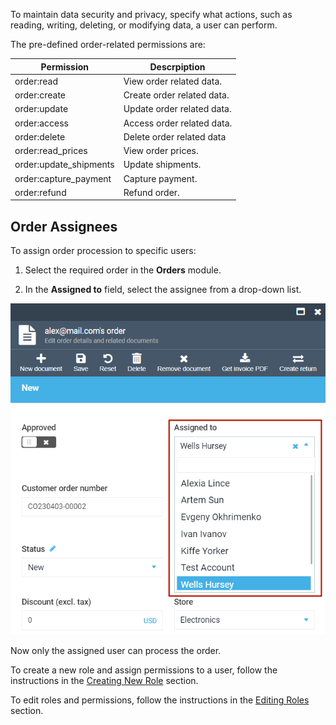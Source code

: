 
To maintain data security and privacy, specify what actions, such as reading, writing, deleting, or modifying data, a user can perform.

The pre-defined order-related permissions are:

| Permission                   	| Descrpiption               	|
|------------------------	|----------------------------	|
| order:read             	| View order related data.   	|
| order:create           	| Create order related data. 	|
| order:update           	| Update order related data. 	|
| order:access           	| Access order related data. 	|
| order:delete           	| Delete order related data  	|
| order:read_prices      	| View order prices.         	|
| order:update_shipments 	| Update shipments.          	|
| order:capture_payment  	| Capture payment.           	|
| order:refund           	| Refund order.              	|

## Order Assignees

To assign order procession to specific users: 

1. Select the required order in the **Orders** module.

1. In the **Assigned to** field, select the assignee from a drop-down list.

![Assigning orders](media/assigning-orders.png)

Now only the assigned user can process the order.


To create a new role and assign permissions to a user, follow the instructions in the [Creating New Role](https://docs.virtocommerce.org/new/user_docs/security/roles-and-permissions/#creating-new-role) section. 

To edit roles and permissions, follow the instructions in the [Editing Roles](https://docs.virtocommerce.org/new/user_docs/security/roles-and-permissions/#editing-roles) section.